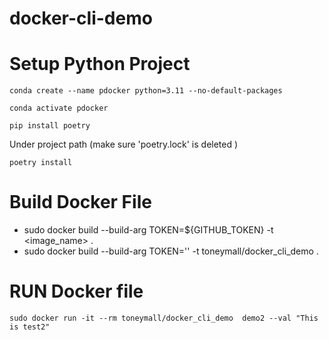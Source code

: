 # docker-cli-demo
# Setup Python Project
`conda create --name pdocker python=3.11 --no-default-packages`

`conda activate pdocker`

`pip install poetry`

Under project path (make sure 'poetry.lock' is deleted )

`poetry install`


# Build Docker File
- sudo docker build --build-arg TOKEN=${GITHUB_TOKEN} -t <image_name> .
- sudo docker build --build-arg TOKEN='' -t toneymall/docker_cli_demo .


# RUN Docker file
`sudo docker run -it --rm toneymall/docker_cli_demo  demo2 --val "This is test2"`